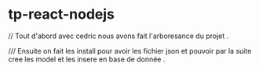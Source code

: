 # tp-react-nodejs

// Tout  d'abord avec cedric nous avons fait l'arboresance du projet .

/// Ensuite on fait les install pour avoir les fichier json et pouvoir par la suite cree les model et les insere en base de donnée .